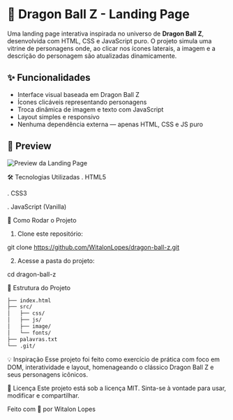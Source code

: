 # 🐉 Dragon Ball Z - Landing Page

Uma landing page interativa inspirada no universo de **Dragon Ball Z**, desenvolvida com HTML, CSS e JavaScript puro. O projeto simula uma vitrine de personagens onde, ao clicar nos ícones laterais, a imagem e a descrição do personagem são atualizadas dinamicamente.

## ✨ Funcionalidades

- Interface visual baseada em Dragon Ball Z
- Ícones clicáveis representando personagens
- Troca dinâmica de imagem e texto com JavaScript
- Layout simples e responsivo
- Nenhuma dependência externa — apenas HTML, CSS e JS puro

## 📸 Preview

![Preview da Landing Page](./src/gif/demo.gif)

🛠️ Tecnologias Utilizadas
. HTML5

. CSS3

. JavaScript (Vanilla)

🚀 Como Rodar o Projeto
1. Clone este repositório:

git clone https://github.com/WitalonLopes/dragon-ball-z.git

2. Acesse a pasta do projeto:

cd dragon-ball-z

📁 Estrutura do Projeto

```markdown
├── index.html
├── src/
│   ├── css/
│   ├── js/
│   ├── image/
│   └── fonts/
├── palavras.txt
└── .git/
```


💡 Inspiração
Esse projeto foi feito como exercício de prática com foco em DOM, interatividade e layout, homenageando o clássico Dragon Ball Z e seus personagens icônicos.

📄 Licença
Este projeto está sob a licença MIT. Sinta-se à vontade para usar, modificar e compartilhar.

Feito com 💛 por Witalon Lopes